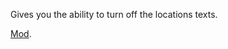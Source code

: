 Gives you the ability to turn off the locations texts.

[Mod]([https://www.google.com](https://steamcommunity.com/sharedfiles/filedetails/?id=3267680999)).

